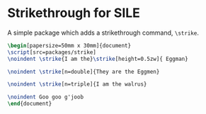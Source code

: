 # Strikethrough for SILE

A simple package which adds a strikethrough command, `\strike`.

```tex
\begin[papersize=50mm x 30mm]{document}
\script[src=packages/strike]
\noindent \strike{I am the}\strike[height=0.5zw]{ Eggman}

\noindent \strike[n=double]{They are the Eggmen}

\noindent \strike[n=triple]{I am the walrus}

\noindent Goo goo g'joob
\end{document}
```
